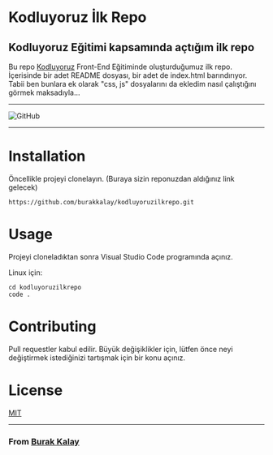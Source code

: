 # Kodluyoruz İlk Repo
## Kodluyoruz Eğitimi kapsamında açtığım ilk repo

Bu repo [Kodluyoruz](https://kodluyoruz.org) Front-End Eğitiminde oluşturduğumuz ilk repo. İçerisinde bir adet README dosyası, bir adet de index.html barındırıyor.
Tabii ben bunlara ek olarak "css, js" dosyalarını da ekledim nasıl çalıştığını görmek maksadıyla...
***
![GitHub](https://user-images.githubusercontent.com/97529559/172203673-b7062d47-d713-457c-a5dc-b1b2f098241d.png)
***
# Installation
Öncellikle projeyi clonelayın. (Buraya sizin reponuzdan aldığınız link gelecek)

```
https://github.com/burakkalay/kodluyoruzilkrepo.git
```

# Usage
Projeyi cloneladıktan sonra Visual Studio Code programında açınız.

Linux için:
```
cd kodluyoruzilkrepo
code .
```
# Contributing
Pull requestler kabul edilir. Büyük değişiklikler için, lütfen önce neyi değiştirmek istediğinizi tartışmak için bir konu açınız.

# License
[MIT](https://choosealicense.com/licenses/mit/)

***
### From [Burak Kalay](https://app.patika.dev/brkkly09)
